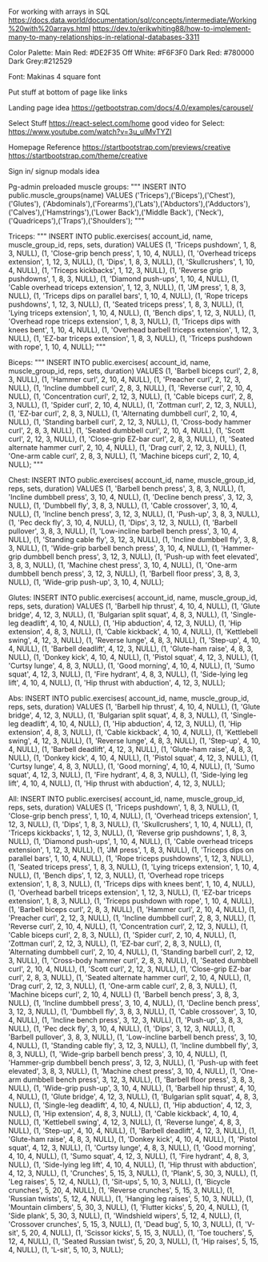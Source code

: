For working with arrays in SQL
https://docs.data.world/documentation/sql/concepts/intermediate/Working%20with%20arrays.html
https://dev.to/erikwhiting88/how-to-implement-many-to-many-relationships-in-relational-databases-3311

Color Palette:
Main Red: #DE2F35
Off White: #F6F3F0
Dark Red: #780000
Dark Grey:#212529

Font:
Makinas 4 square font

Put stuff at bottom of page like links

Landing page idea
https://getbootstrap.com/docs/4.0/examples/carousel/

Select Stuff
https://react-select.com/home
good video for Select: https://www.youtube.com/watch?v=3u_ulMvTYZI

Homepage Reference
https://startbootstrap.com/previews/creative
https://startbootstrap.com/theme/creative

Sign in/ signup modals idea

Pg-admin preloaded muscle groups:
"""
INSERT INTO public.muscle_groups(name)
VALUES ('Triceps'),('Biceps'),('Chest'),('Glutes'),
('Abdominals'),('Forearms'),('Lats'),('Abductors'),('Adductors'),
('Calves'),('Hamstrings'),('Lower Back'),('Middle Back'),
('Neck'), ('Quadriceps'),('Traps'),('Shoulders');
"""

Triceps:
"""
INSERT INTO public.exercises(
account_id, name, muscle_group_id, reps, sets, duration)
VALUES (1, 'Triceps pushdown', 1, 8, 3, NULL),
(1, 'Close-grip bench press', 1, 10, 4, NULL),
(1, 'Overhead triceps extension', 1, 12, 3, NULL),
(1, 'Dips', 1, 8, 3, NULL),
(1, 'Skullcrushers', 1, 10, 4, NULL),
(1, 'Triceps kickbacks', 1, 12, 3, NULL),
(1, 'Reverse grip pushdowns', 1, 8, 3, NULL),
(1, 'Diamond push-ups', 1, 10, 4, NULL),
(1, 'Cable overhead triceps extension', 1, 12, 3, NULL),
(1, 'JM press', 1, 8, 3, NULL),
(1, 'Triceps dips on parallel bars', 1, 10, 4, NULL),
(1, 'Rope triceps pushdowns', 1, 12, 3, NULL),
(1, 'Seated triceps press', 1, 8, 3, NULL),
(1, 'Lying triceps extension', 1, 10, 4, NULL),
(1, 'Bench dips', 1, 12, 3, NULL),
(1, 'Overhead rope triceps extension', 1, 8, 3, NULL),
(1, 'Triceps dips with knees bent', 1, 10, 4, NULL),
(1, 'Overhead barbell triceps extension', 1, 12, 3, NULL),
(1, 'EZ-bar triceps extension', 1, 8, 3, NULL),
(1, 'Triceps pushdown with rope', 1, 10, 4, NULL);
"""

Biceps:
"""
INSERT INTO public.exercises(
account_id, name, muscle_group_id, reps, sets, duration)
VALUES (1, 'Barbell biceps curl', 2, 8, 3, NULL),
(1, 'Hammer curl', 2, 10, 4, NULL),
(1, 'Preacher curl', 2, 12, 3, NULL),
(1, 'Incline dumbbell curl', 2, 8, 3, NULL),
(1, 'Reverse curl', 2, 10, 4, NULL),
(1, 'Concentration curl', 2, 12, 3, NULL),
(1, 'Cable biceps curl', 2, 8, 3, NULL),
(1, 'Spider curl', 2, 10, 4, NULL),
(1, 'Zottman curl', 2, 12, 3, NULL),
(1, 'EZ-bar curl', 2, 8, 3, NULL),
(1, 'Alternating dumbbell curl', 2, 10, 4, NULL),
(1, 'Standing barbell curl', 2, 12, 3, NULL),
(1, 'Cross-body hammer curl', 2, 8, 3, NULL),
(1, 'Seated dumbbell curl', 2, 10, 4, NULL),
(1, 'Scott curl', 2, 12, 3, NULL),
(1, 'Close-grip EZ-bar curl', 2, 8, 3, NULL),
(1, 'Seated alternate hammer curl', 2, 10, 4, NULL),
(1, 'Drag curl', 2, 12, 3, NULL),
(1, 'One-arm cable curl', 2, 8, 3, NULL),
(1, 'Machine biceps curl', 2, 10, 4, NULL);
"""

Chest:
INSERT INTO public.exercises(
account_id, name, muscle_group_id, reps, sets, duration)
VALUES (1, 'Barbell bench press', 3, 8, 3, NULL),
(1, 'Incline dumbbell press', 3, 10, 4, NULL),
(1, 'Decline bench press', 3, 12, 3, NULL),
(1, 'Dumbbell fly', 3, 8, 3, NULL),
(1, 'Cable crossover', 3, 10, 4, NULL),
(1, 'Incline bench press', 3, 12, 3, NULL),
(1, 'Push-up', 3, 8, 3, NULL),
(1, 'Pec deck fly', 3, 10, 4, NULL),
(1, 'Dips', 3, 12, 3, NULL),
(1, 'Barbell pullover', 3, 8, 3, NULL),
(1, 'Low-incline barbell bench press', 3, 10, 4, NULL),
(1, 'Standing cable fly', 3, 12, 3, NULL),
(1, 'Incline dumbbell fly', 3, 8, 3, NULL),
(1, 'Wide-grip barbell bench press', 3, 10, 4, NULL),
(1, 'Hammer-grip dumbbell bench press', 3, 12, 3, NULL),
(1, 'Push-up with feet elevated', 3, 8, 3, NULL),
(1, 'Machine chest press', 3, 10, 4, NULL),
(1, 'One-arm dumbbell bench press', 3, 12, 3, NULL),
(1, 'Barbell floor press', 3, 8, 3, NULL),
(1, 'Wide-grip push-up', 3, 10, 4, NULL);

Glutes:
INSERT INTO public.exercises(
account_id, name, muscle_group_id, reps, sets, duration)
VALUES (1, 'Barbell hip thrust', 4, 10, 4, NULL),
(1, 'Glute bridge', 4, 12, 3, NULL),
(1, 'Bulgarian split squat', 4, 8, 3, NULL),
(1, 'Single-leg deadlift', 4, 10, 4, NULL),
(1, 'Hip abduction', 4, 12, 3, NULL),
(1, 'Hip extension', 4, 8, 3, NULL),
(1, 'Cable kickback', 4, 10, 4, NULL),
(1, 'Kettlebell swing', 4, 12, 3, NULL),
(1, 'Reverse lunge', 4, 8, 3, NULL),
(1, 'Step-up', 4, 10, 4, NULL),
(1, 'Barbell deadlift', 4, 12, 3, NULL),
(1, 'Glute-ham raise', 4, 8, 3, NULL),
(1, 'Donkey kick', 4, 10, 4, NULL),
(1, 'Pistol squat', 4, 12, 3, NULL),
(1, 'Curtsy lunge', 4, 8, 3, NULL),
(1, 'Good morning', 4, 10, 4, NULL),
(1, 'Sumo squat', 4, 12, 3, NULL),
(1, 'Fire hydrant', 4, 8, 3, NULL),
(1, 'Side-lying leg lift', 4, 10, 4, NULL),
(1, 'Hip thrust with abduction', 4, 12, 3, NULL);

Abs:
INSERT INTO public.exercises(
account_id, name, muscle_group_id, reps, sets, duration)
VALUES (1, 'Barbell hip thrust', 4, 10, 4, NULL),
(1, 'Glute bridge', 4, 12, 3, NULL),
(1, 'Bulgarian split squat', 4, 8, 3, NULL),
(1, 'Single-leg deadlift', 4, 10, 4, NULL),
(1, 'Hip abduction', 4, 12, 3, NULL),
(1, 'Hip extension', 4, 8, 3, NULL),
(1, 'Cable kickback', 4, 10, 4, NULL),
(1, 'Kettlebell swing', 4, 12, 3, NULL),
(1, 'Reverse lunge', 4, 8, 3, NULL),
(1, 'Step-up', 4, 10, 4, NULL),
(1, 'Barbell deadlift', 4, 12, 3, NULL),
(1, 'Glute-ham raise', 4, 8, 3, NULL),
(1, 'Donkey kick', 4, 10, 4, NULL),
(1, 'Pistol squat', 4, 12, 3, NULL),
(1, 'Curtsy lunge', 4, 8, 3, NULL),
(1, 'Good morning', 4, 10, 4, NULL),
(1, 'Sumo squat', 4, 12, 3, NULL),
(1, 'Fire hydrant', 4, 8, 3, NULL),
(1, 'Side-lying leg lift', 4, 10, 4, NULL),
(1, 'Hip thrust with abduction', 4, 12, 3, NULL);

All:
INSERT INTO public.exercises(
account_id, name, muscle_group_id, reps, sets, duration)
VALUES (1, 'Triceps pushdown', 1, 8, 3, NULL),
(1, 'Close-grip bench press', 1, 10, 4, NULL),
(1, 'Overhead triceps extension', 1, 12, 3, NULL),
(1, 'Dips', 1, 8, 3, NULL),
(1, 'Skullcrushers', 1, 10, 4, NULL),
(1, 'Triceps kickbacks', 1, 12, 3, NULL),
(1, 'Reverse grip pushdowns', 1, 8, 3, NULL),
(1, 'Diamond push-ups', 1, 10, 4, NULL),
(1, 'Cable overhead triceps extension', 1, 12, 3, NULL),
(1, 'JM press', 1, 8, 3, NULL),
(1, 'Triceps dips on parallel bars', 1, 10, 4, NULL),
(1, 'Rope triceps pushdowns', 1, 12, 3, NULL),
(1, 'Seated triceps press', 1, 8, 3, NULL),
(1, 'Lying triceps extension', 1, 10, 4, NULL),
(1, 'Bench dips', 1, 12, 3, NULL),
(1, 'Overhead rope triceps extension', 1, 8, 3, NULL),
(1, 'Triceps dips with knees bent', 1, 10, 4, NULL),
(1, 'Overhead barbell triceps extension', 1, 12, 3, NULL),
(1, 'EZ-bar triceps extension', 1, 8, 3, NULL),
(1, 'Triceps pushdown with rope', 1, 10, 4, NULL),
(1, 'Barbell biceps curl', 2, 8, 3, NULL),
(1, 'Hammer curl', 2, 10, 4, NULL),
(1, 'Preacher curl', 2, 12, 3, NULL),
(1, 'Incline dumbbell curl', 2, 8, 3, NULL),
(1, 'Reverse curl', 2, 10, 4, NULL),
(1, 'Concentration curl', 2, 12, 3, NULL),
(1, 'Cable biceps curl', 2, 8, 3, NULL),
(1, 'Spider curl', 2, 10, 4, NULL),
(1, 'Zottman curl', 2, 12, 3, NULL),
(1, 'EZ-bar curl', 2, 8, 3, NULL),
(1, 'Alternating dumbbell curl', 2, 10, 4, NULL),
(1, 'Standing barbell curl', 2, 12, 3, NULL),
(1, 'Cross-body hammer curl', 2, 8, 3, NULL),
(1, 'Seated dumbbell curl', 2, 10, 4, NULL),
(1, 'Scott curl', 2, 12, 3, NULL),
(1, 'Close-grip EZ-bar curl', 2, 8, 3, NULL),
(1, 'Seated alternate hammer curl', 2, 10, 4, NULL),
(1, 'Drag curl', 2, 12, 3, NULL),
(1, 'One-arm cable curl', 2, 8, 3, NULL),
(1, 'Machine biceps curl', 2, 10, 4, NULL)
(1, 'Barbell bench press', 3, 8, 3, NULL),
(1, 'Incline dumbbell press', 3, 10, 4, NULL),
(1, 'Decline bench press', 3, 12, 3, NULL),
(1, 'Dumbbell fly', 3, 8, 3, NULL),
(1, 'Cable crossover', 3, 10, 4, NULL),
(1, 'Incline bench press', 3, 12, 3, NULL),
(1, 'Push-up', 3, 8, 3, NULL),
(1, 'Pec deck fly', 3, 10, 4, NULL),
(1, 'Dips', 3, 12, 3, NULL),
(1, 'Barbell pullover', 3, 8, 3, NULL),
(1, 'Low-incline barbell bench press', 3, 10, 4, NULL),
(1, 'Standing cable fly', 3, 12, 3, NULL),
(1, 'Incline dumbbell fly', 3, 8, 3, NULL),
(1, 'Wide-grip barbell bench press', 3, 10, 4, NULL),
(1, 'Hammer-grip dumbbell bench press', 3, 12, 3, NULL),
(1, 'Push-up with feet elevated', 3, 8, 3, NULL),
(1, 'Machine chest press', 3, 10, 4, NULL),
(1, 'One-arm dumbbell bench press', 3, 12, 3, NULL),
(1, 'Barbell floor press', 3, 8, 3, NULL),
(1, 'Wide-grip push-up', 3, 10, 4, NULL),
(1, 'Barbell hip thrust', 4, 10, 4, NULL),
(1, 'Glute bridge', 4, 12, 3, NULL),
(1, 'Bulgarian split squat', 4, 8, 3, NULL),
(1, 'Single-leg deadlift', 4, 10, 4, NULL),
(1, 'Hip abduction', 4, 12, 3, NULL),
(1, 'Hip extension', 4, 8, 3, NULL),
(1, 'Cable kickback', 4, 10, 4, NULL),
(1, 'Kettlebell swing', 4, 12, 3, NULL),
(1, 'Reverse lunge', 4, 8, 3, NULL),
(1, 'Step-up', 4, 10, 4, NULL),
(1, 'Barbell deadlift', 4, 12, 3, NULL),
(1, 'Glute-ham raise', 4, 8, 3, NULL),
(1, 'Donkey kick', 4, 10, 4, NULL),
(1, 'Pistol squat', 4, 12, 3, NULL),
(1, 'Curtsy lunge', 4, 8, 3, NULL),
(1, 'Good morning', 4, 10, 4, NULL),
(1, 'Sumo squat', 4, 12, 3, NULL),
(1, 'Fire hydrant', 4, 8, 3, NULL),
(1, 'Side-lying leg lift', 4, 10, 4, NULL),
(1, 'Hip thrust with abduction', 4, 12, 3, NULL),
(1, 'Crunches', 5, 15, 3, NULL),
(1, 'Plank', 5, 30, 3, NULL),
(1, 'Leg raises', 5, 12, 4, NULL),
(1, 'Sit-ups', 5, 10, 3, NULL),
(1, 'Bicycle crunches', 5, 20, 4, NULL),
(1, 'Reverse crunches', 5, 15, 3, NULL),
(1, 'Russian twists', 5, 12, 4, NULL),
(1, 'Hanging leg raises', 5, 10, 3, NULL),
(1, 'Mountain climbers', 5, 30, 3, NULL),
(1, 'Flutter kicks', 5, 20, 4, NULL),
(1, 'Side plank', 5, 30, 3, NULL),
(1, 'Windshield wipers', 5, 12, 4, NULL),
(1, 'Crossover crunches', 5, 15, 3, NULL),
(1, 'Dead bug', 5, 10, 3, NULL),
(1, 'V-sit', 5, 20, 4, NULL),
(1, 'Scissor kicks', 5, 15, 3, NULL),
(1, 'Toe touchers', 5, 12, 4, NULL),
(1, 'Seated Russian twist', 5, 20, 3, NULL),
(1, 'Hip raises', 5, 15, 4, NULL),
(1, 'L-sit', 5, 10, 3, NULL);
